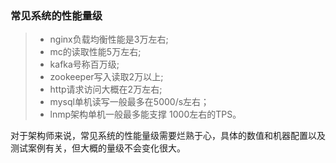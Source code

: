 ### 常见系统的性能量级

> * nginx负载均衡性能是3万左右;
> * mc的读取性能5万左右;
> * kafka号称百万级;
> * zookeeper写入读取2万以上;
> * http请求访问大概在2万左右;
> * mysql单机读写一般最多在5000/s左右；
> * lnmp架构单机一般最多能支撑 1000左右的TPS。

对于架构师来说，常见系统的性能量级需要烂熟于心，具体的数值和机器配置以及测试案例有关，但大概的量级不会变化很大。

